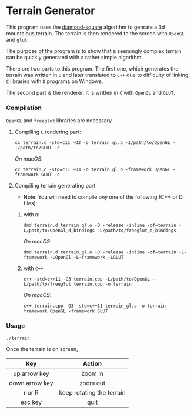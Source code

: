 # Terrain Generator

This program uses the [diamond-square](https://en.wikipedia.org/wiki/Diamond-square_algorithm) algorithm
to genrate a 3d mountaious terrain. The terrain is then rendered to the screen with `OpenGL` and `glut`.

The purpose of the program is to show that a seemingly complex terrain can be quickly generated with
a rather simple algorithm.

There are two parts to this program. The first one, which generates the terrain was written in `D` and
later translated to `C++` due to difficulty of linking `C` libraries with `D` programs on Windows.

The second part is the renderer. It is written in `C` with `OpenGL` and `GLUT`.

### Compilation

`OpenGL` and `freeglut` libraries are necessary

  1. Compiling `C` rendering part:

     `cc terrain.c -std=c11 -O3 -o terrain_gl.o -I/path/to/OpenGL -I/path/to/GLUT -c`
 
     _On macOS_:

     `cc terrain.c -std=c11 -O3 -o terrain_gl.o -framework OpenGL -framework GLUT -c`

  2. Compiling terrain generating part

     * Note: You will need to compile ony one of the following (C++ or D files):

     1. with `D`:

        `dmd terrain.d terrain_gl.o -O -release -inline -of=terrain -L/path/to/OpenGl_d_bindings -L/path/to/freeglut_d_bindings`
       
        _On macOS_:

           `dmd terrain.d terrain_gl.o -O -release -inline -of=terrain -L-framework -LOpenGl -L-framework -LGLUT`

     2. with `C++`

        `c++ -std=c++11 -O3 terrain.cpp -L/path/to/OpenGL -L/path/to/freeglut terrain.cpp -o terrain`

        _On macOS_:

           `c++ terrain.cpp -O3 -std=c++11 terrain_gl.o -o terrain -framework OpenGL -framework GLUT`

### Usage

`./terrain`

Once the terrain is on screen,

|Key        |Action    |
|:---------:|:--------:|
|up arrow key|zoom in |
|down arrow key| zoom out|
|r or R| keep rotating the terrain|
|esc key|quit|
